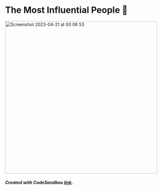 # The Most Influential People 💭

<img width="493" alt="Screenshot 2023-04-21 at 00 06 53" src="https://user-images.githubusercontent.com/58802893/233497506-04e99361-e6ab-4b79-a343-42184f0876ff.png">

##### Created with CodeSandbox [link](https://codesandbox.io/s/the-most-influential-people-5qr3ic?file=/public/index.html).

